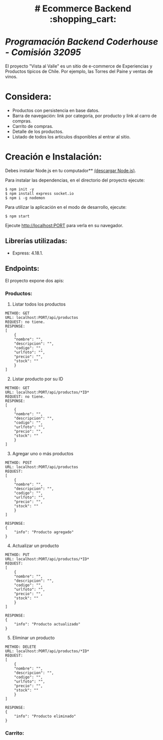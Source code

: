 
<h1 align="center"> # Ecommerce Backend :shopping_cart: </h1>

# *Programación Backend Coderhouse - Comisión 32095*

El proyecto "Vista al Valle" es un sitio de e-commerce de Experiencias y Productos tipicos de Chile. Por ejemplo, las Torres del Paine y ventas de vinos.

# Considera:
- Productos con persistencia en base datos.
- Barra de navegación: link por categoría, por producto y link al carro de compras.
- Carrito de compras.
- Detalle de los productos.
- Listado de todos los artículos disponibles al entrar al sitio.

# Creación e Instalación:

Debes instalar  Node.js en tu computador** [(descargar Node.js)](https://nodejs.org/es/download/).

Para instalar las dependencias, en el directorio del proyecto ejecute: 
```
$ npm init -y 
$ npm install express socket.io
$ npm i -g nodemon
```

Para utilizar la aplicación en el modo de desarrollo, ejecute:
```
$ npm start
````
Ejecute [http://localhost:PORT](http://localhost:PORT) para verla en su navegador.


## Librerías utilizadas:
- Express: 4.18.1.

## Endpoints:

El proyecto expone dos apis:


### Productos:

1. Listar todos los productos
```
METHOD: GET
URL: localhost:PORT/api/productos
REQUEST: no tiene.
RESPONSE: 
[
    {
    "nombre": "", 
    "descripcion": "",
    "codigo": "",
    "urlfoto": "",
    "precio": "",
    "stock": ""
    }
]
```

2. Listar producto por su ID
```
METHOD: GET
URL: localhost:PORT/api/productos/*ID*
REQUEST: no tiene.
RESPONSE: 
[
    {
    "nombre": "", 
    "descripcion": "",
    "codigo": "",
    "urlfoto": "",
    "precio": "",
    "stock": ""
    }
]
```

3. Agregar uno o más productos
```
METHOD: POST
URL: localhost:PORT/api/productos
REQUEST: 
[
    {
    "nombre": "", 
    "descripcion": "",
    "codigo": "",
    "urlfoto": "",
    "precio": "",
    "stock": ""
    }
]

RESPONSE: 
{
    "info": "Producto agregado"
}
```

4. Actualizar un producto
```
METHOD: PUT
URL: localhost:PORT/api/productos/*ID*
REQUEST: 
[
    {
    "nombre": "", 
    "descripcion": "",
    "codigo": "",
    "urlfoto": "",
    "precio": "",
    "stock": ""
    }
]

RESPONSE: 
{
    "info": "Producto actualizado"
}
```

5. Eliminar un producto
```
METHOD: DELETE
URL: localhost:PORT/api/productos/*ID*
REQUEST: 
[
    {
    "nombre": "", 
    "descripcion": "",
    "codigo": "",
    "urlfoto": "",
    "precio": "",
    "stock": ""
    }
]

RESPONSE: 
{
    "info": "Producto eliminado"
}
```

### Carrito:

